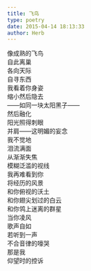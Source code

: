 ```yaml
---  
title: 飞鸟  
type: poetry  
date: 2015-04-14 18:13:33  
author: Herb    
---  
```

像成熟的飞鸟  
自此离巢  
各向天际  
自寻东西    
我看着你身姿  
缩小然后隐去  
——如同一块太阳黑子——  
然后融化  
阳光照得刺眼  
并肩——这明媚的妄念  
我不觉地  
泪流满面    
从渐渐失焦  
模糊泛滥的视线  
我再难看到你  
将经历的风景  
和你俯视的沃土  
和你翅尖划过的白云  
和你鸰上迷离的群星    
当你凌风  
歌声自如  
若听到一声  
不合音律的嚎哭  
那是我  
仰望时的控诉